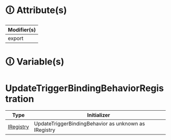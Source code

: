 # &#128712; Attribute(s)

| Modifier(s)                            |
|----------------------------------------|
| export |

# &#128712; Variable(s)

# UpdateTriggerBindingBehaviorRegistration

| Type                        | Initializer                       |
|-----------------------------|-----------------------------------|
| [IRegistry](https://hamedfathi.gitbook.io/aurelia-2-doc-api/kernel/interface/di/iregistry) | UpdateTriggerBindingBehavior as unknown as IRegistry |